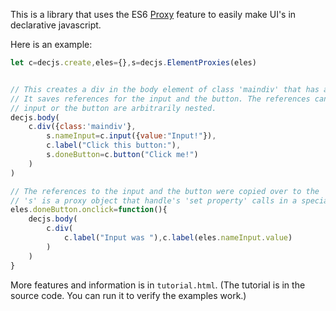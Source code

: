 This is a library that uses the ES6 [Proxy](https://developer.mozilla.org/en-US/docs/Web/JavaScript/Reference/Global_Objects/Proxy) feature to easily make UI's in declarative javascript.


Here is an example:

```javascript
let c=decjs.create,eles={},s=decjs.ElementProxies(eles)


// This creates a div in the body element of class 'maindiv' that has an input, a label, and a button.
// It saves references for the input and the button. The references can be retrieved even if the 
// input or the button are arbitrarily nested.
decjs.body(
    c.div({class:'maindiv'},
        s.nameInput=c.input({value:"Input!"}),
        c.label("Click this button:"),
        s.doneButton=c.button("Click me!")
    )
)

// The references to the input and the button were copied over to the 'eles' object automatically.
// 's' is a proxy object that handle's 'set property' calls in a special way.
eles.doneButton.onclick=function(){
    decjs.body(
        c.div(
            c.label("Input was "),c.label(eles.nameInput.value)
        )
    )
}
```

More features and information is in `tutorial.html`. (The tutorial is in the source code. You can run it to verify the examples work.)
